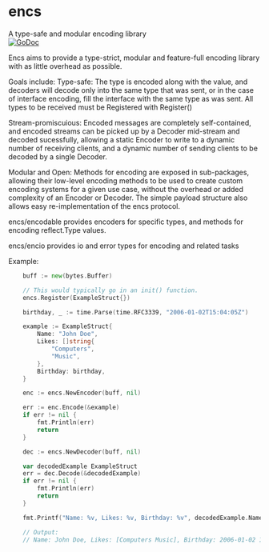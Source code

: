 # encs
A type-safe and modular encoding library  
[![GoDoc](https://godoc.org/github.com/stewi1014/encs?status.svg)](https://godoc.org/github.com/stewi1014/encs)

Encs aims to provide a type-strict, modular and feature-full encoding library with as little overhead as possible.

Goals include:
Type-safe: The type is encoded along with the value, and decoders will decode only into the same type that was sent, or in the case of interface encoding,
fill the interface with the same type as was sent. All types to be received must be Registered with Register()

Stream-promiscuious: Encoded messages are completely self-contained, and encoded streams can be picked up by a Decoder mid-stream and decoded sucessfully,
allowing a static Encoder to write to a dynamic number of receiving clients, and a dynamic number of sending clients to be decoded by a single Decoder.

Modular and Open: Methods for encoding are exposed in sub-packages, allowing their low-level encoding methods to be used to create custom encoding systems for a given use case,
without the overhead or added complexity of an Encoder or Decoder. The simple payload structure also allows easy re-implementation of the encs protocol.

encs/encodable provides encoders for specific types, and methods for encoding reflect.Type values.

encs/encio provides io and error types for encoding and related tasks

Example:
```go
	buff := new(bytes.Buffer)

	// This would typically go in an init() function.
	encs.Register(ExampleStruct{})

	birthday, _ := time.Parse(time.RFC3339, "2006-01-02T15:04:05Z")

	example := ExampleStruct{
		Name: "John Doe",
		Likes: []string{
			"Computers",
			"Music",
		},
		Birthday: birthday,
	}

	enc := encs.NewEncoder(buff, nil)

	err := enc.Encode(&example)
	if err != nil {
		fmt.Println(err)
		return
	}

	dec := encs.NewDecoder(buff, nil)

	var decodedExample ExampleStruct
	err = dec.Decode(&decodedExample)
	if err != nil {
		fmt.Println(err)
		return
	}

	fmt.Printf("Name: %v, Likes: %v, Birthday: %v", decodedExample.Name, decodedExample.Likes, decodedExample.Birthday)

	// Output:
    // Name: John Doe, Likes: [Computers Music], Birthday: 2006-01-02 15:04:05 +0000 UTC
```